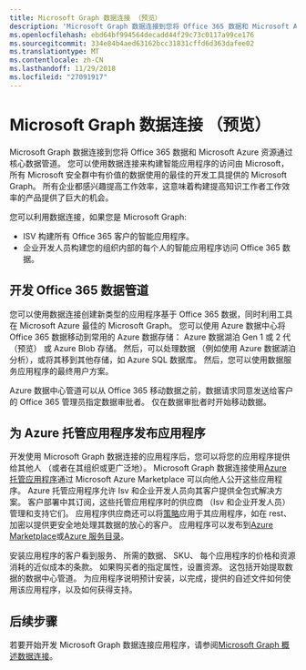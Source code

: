 ```yaml
---
title: Microsoft Graph 数据连接 （预览）
description: 'Microsoft Graph 数据连接到您将 Office 365 数据和 Microsoft Azure 资源通过核心数据管道。 您可以使用数据连接来构建智能应用程序的访问由 Microsoft，所有 Microsoft 安全群中有价值的数据使用的最佳的开发工具提供的 Microsoft Graph。 所有企业都感兴趣提高工作效率，这意味着构建提高知识工作者工作效率的产品提供了巨大的机会。 '
ms.openlocfilehash: ebd64bf994564decadd44f29c73c0117a99ce176
ms.sourcegitcommit: 334e84b4aed63162bcc31831cffd6d363dafee02
ms.translationtype: MT
ms.contentlocale: zh-CN
ms.lasthandoff: 11/29/2018
ms.locfileid: "27091917"
---
```

# <a name="microsoft-graph-data-connect-preview"></a>Microsoft Graph 数据连接 （预览）

Microsoft Graph 数据连接到您将 Office 365 数据和 Microsoft Azure 资源通过核心数据管道。 您可以使用数据连接来构建智能应用程序的访问由 Microsoft，所有 Microsoft 安全群中有价值的数据使用的最佳的开发工具提供的 Microsoft Graph。 所有企业都感兴趣提高工作效率，这意味着构建提高知识工作者工作效率的产品提供了巨大的机会。 

您可以利用数据连接，如果您是 Microsoft Graph:

- ISV 构建所有 Office 365 客户的智能应用程序。
- 企业开发人员构建您的组织内部的每个人的智能应用程序访问 Office 365 数据。

## <a name="develop-a-pipeline-with-office-365-data"></a>开发 Office 365 数据管道
您可以使用数据连接创建新类型的应用程序基于 Office 365 数据，同时利用工具在 Microsoft Azure 最佳的 Microsoft Graph。 您可以使用 Azure 数据中心将 Office 365 数据移动到常用的 Azure 数据存储： Azure 数据湖泊 Gen 1 或 2 代 （预览） 或 Azure Blob 存储。 然后，可以处理数据 （例如使用 Azure 数据湖泊分析），或将其移到其他存储，如 Azure SQL 数据库。 然后，您可以使用数据服务应用程序的最终用户方案。

Azure 数据中心管道可以从 Office 365 移动数据之前，数据请求同意发送给客户的 Office 365 管理员指定数据审批者。 仅在数据审批者时开始移动数据。

## <a name="publish-your-app-as-an-azure-managed-application"></a>为 Azure 托管应用程序发布应用程序
开发使用 Microsoft Graph 数据连接的应用程序后，您可以将您的应用程序提供给其他人 （或者在其组织或更广泛地）。 Microsoft Graph 数据连接使用[Azure 托管应用程序](https://docs.microsoft.com/en-us/azure/managed-applications/overview)通过 Microsoft Azure Marketplace 可以向他人公开这些应用程序。 Azure 托管应用程序允许 Isv 和企业开发人员向其客户提供全包式解决方案。 客户部署中其订阅，这些托管应用程序时的供应商 （Isv 和企业开发人员） 管理和支持它们。 应用程序供应商还可以将[策略](https://docs.microsoft.com/en-us/azure/managed-applications/overview#azure-policy)应用于其应用程序，如在 rest、 加密以提供更安全地处理其数据的放心的客户。 应用程序可以发布到[Azure Marketplace](https://docs.microsoft.com/en-us/azure/managed-applications/publish-marketplace-app)或[Azure 服务目录](https://docs.microsoft.com/en-us/azure/managed-applications/publish-service-catalog-app)。

安装应用程序的客户看到服务、 所需的数据、 SKU、 每个应用程序的价格和资源消耗的近似成本的条款。 如果购买者的指定属性，设置资源。 这包括开始提取数据的数据中心管道。 为应用程序说明预计安装，以完成，提供的自述文件如何使用该应用程序，以及如何获得支持。

## <a name="next-steps"></a>后续步骤 
若要开始开发 Microsoft Graph 数据连接应用程序，请参阅[Microsoft Graph 概述数据连接](data-connect-concept-overview.md)。

